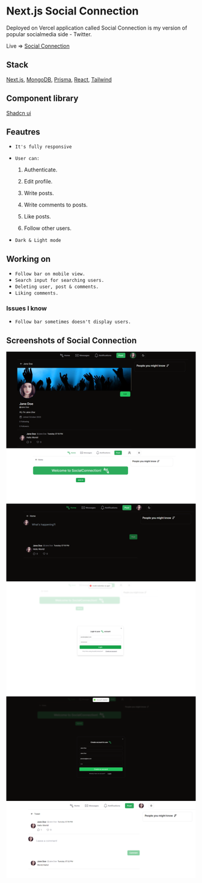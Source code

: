 # Next.js Social Connection

Deployed on Vercel application called Social Connection is my version of popular socialmedia side - Twitter.

Live => [Social Connection](social-connection.vercel.app)

## Stack

[Next.js](https://nextjs.org/),
[MongoDB](https://www.mongodb.com),
[Prisma](https://www.prisma.io),
[React](https://react.dev),
[Tailwind](https://tailwindcss.com)

## Component library

[Shadcn ui](https://ui.shadcn.com)

## Feautres

- ```It's fully responsive```

- `User can:`

    1. Authenticate.

    2. Edit profile.
    3. Write posts.
    4. Write comments to posts.
    5. Like posts.
    6. Follow other users.

- `Dark & Light mode`

## Working on

- `Follow bar on mobile view.`
- `Search input for searching users.`
- `Deleting user, post & comments.`
- `Liking comments.`

### Issues I know

- `Follow bar sometimes doesn't display users.`

## Screenshots of Social Connection

![Profile view - Dark](/ss/5.png)
![Home Page before authentication - Light](/ss/2.png)
![Home Page after authentication - Dark](/ss/1.png)
![Login modal - Light](/ss/3.png)
![Register modal successfull - Dark](/ss/4.png)
![Post side - Light](/ss/6.png)
